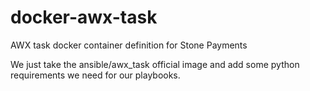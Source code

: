 # docker-awx-task

AWX task docker container definition for Stone Payments

We just take the ansible/awx_task official image and add some python requirements we need for our playbooks.
